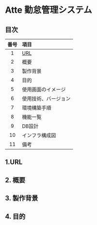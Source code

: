 # Atte 勤怠管理システム

## 目次
|  番号  |  項目  |
| :----: | :--- |
| 1 | [URL](#1.url) |
| 2 | 概要|
| 3 | 製作背景 |
| 4 | 目的 |
| 5 | 使用画面のイメージ |
| 6 | 使用技術、バージョン |
| 7 | 環境構築手順 |
| 8 | 機能一覧 |
| 9 | DB設計 |
| 10 | インフラ構成図 |
| 11 | 備考 |

## 1.URL

## 2. 概要

## 3. 製作背景

## 4. 目的
